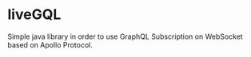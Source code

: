 # liveGQL
Simple java library in order to use GraphQL Subscription on WebSocket based on Apollo Protocol.
